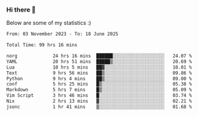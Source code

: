 ### Hi there 👋
Below are some of my statistics :)

<!--START_SECTION:waka-->

```txt
From: 03 November 2023 - To: 18 June 2025

Total Time: 99 hrs 16 mins

norg             24 hrs 16 mins  ██████░░░░░░░░░░░░░░░░░░░   24.07 %
YAML             20 hrs 51 mins  █████▒░░░░░░░░░░░░░░░░░░░   20.69 %
Lua              10 hrs 5 mins   ██▓░░░░░░░░░░░░░░░░░░░░░░   10.01 %
Text             9 hrs 56 mins   ██▒░░░░░░░░░░░░░░░░░░░░░░   09.86 %
Python           9 hrs 4 mins    ██▒░░░░░░░░░░░░░░░░░░░░░░   09.00 %
conf             5 hrs 25 mins   █▒░░░░░░░░░░░░░░░░░░░░░░░   05.38 %
Markdown         5 hrs 7 mins    █▒░░░░░░░░░░░░░░░░░░░░░░░   05.09 %
Vim Script       3 hrs 46 mins   █░░░░░░░░░░░░░░░░░░░░░░░░   03.74 %
Nix              2 hrs 13 mins   ▓░░░░░░░░░░░░░░░░░░░░░░░░   02.21 %
jsonc            1 hr 41 mins    ▒░░░░░░░░░░░░░░░░░░░░░░░░   01.68 %
```

<!--END_SECTION:waka-->

<!--
**KlapenHz/KlapenHz** is a ✨ _special_ ✨ repository because its `README.md` (this file) appears on your GitHub profile.

Here are some ideas to get you started:

- 🔭 I’m currently working on ...
- 🌱 I’m currently learning ...
- 👯 I’m looking to collaborate on ...
- 🤔 I’m looking for help with ...
- 💬 Ask me about ...
- 📫 How to reach me: ...
- 😄 Pronouns: ...
- ⚡ Fun fact: ...
-->
